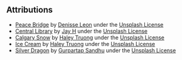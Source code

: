## Attributions
- [Peace Bridge](https://unsplash.com/photos/4ZPrc2__Kr0) by [Denisse Leon](https://unsplash.com/@denisseleon) under the [Unsplash License](https://unsplash.com/license)
- [Central Library](https://unsplash.com/photos/0hbtMehsV2I) by [Jay H](https://unsplash.com/@captainhaja) under the [Unsplash License](https://unsplash.com/license)
- [Calgary Snow](https://unsplash.com/photos/i-gfzPOUMW4) by [Haley Truong](https://unsplash.com/@haleytruong) under the [Unsplash License](https://unsplash.com/license)
- [Ice Cream](https://unsplash.com/photos/L1kI8iVH7dM) by [Haley Truong](https://unsplash.com/@haleytruong) under the [Unsplash License](https://unsplash.com/license)
- [Silver Dragon](https://unsplash.com/photos/nuAOmcjs3ZQ) by [Gurpartap Sandhu](https://unsplash.com/@gsandhu) under the [Unsplash License](https://unsplash.com/license)
